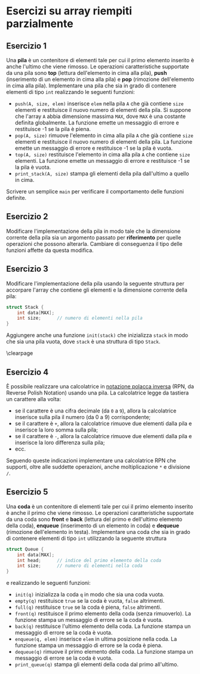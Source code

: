 # Esercizi su array riempiti parzialmente

## Esercizio 1

Una **pila** è un contenitore di elementi tale per cui il primo elemento
inserito è anche l'ultimo che viene rimosso. Le operazioni caratteristiche
supportate da una pila sono **top** (lettura dell'elemento in cima alla pila),
**push** (inserimento di un elemento in cima alla pila) e **pop** (rimozione
dell'elemento in cima alla pila). Implementare una pila che sia in grado di
contenere elementi di tipo `int` realizzando le seguenti funzioni:

* `push(A, size, elem)` inserisce `elem` nella pila `A` che già contiene `size`
  elementi e restituisce il nuovo numero di elementi della pila. Si suppone che
  l'array `A` abbia dimensione massima `MAX`, dove `MAX` è una costante definita
  globalmente. La funzione emette un messaggio di errore e restituisce -1 se la
  pila è piena.
* `pop(A, size)` rimuove l'elemento in cima alla pila `A` che già contiene
  `size` elementi e restituisce il nuovo numero di elementi della pila. La
  funzione emette un messaggio di errore e restituisce -1 se la pila è vuota.
* `top(A, size)` restituisce l'elemento in cima alla pila `A` che contiene
  `size` elementi. La funzione emette un messaggio di errore e restituisce -1 se
  la pila è vuota.
* `print_stack(A, size)` stampa gli elementi della pila dall'ultimo a quello in
  cima.

Scrivere un semplice `main` per verificare il comportamento delle funzioni
definite.

## Esercizio 2

Modificare l'implementazione della pila in modo tale che la dimensione corrente
della pila sia un argomento passato per **riferimento** per quelle operazioni
che possono alterarla. Cambiare di conseguenza il tipo delle funzioni affette da
questa modifica.

## Esercizio 3

Modificare l'implementazione della pila usando la seguente struttura per
accorpare l'array che contiene gli elementi e la dimensione corrente della pila:

```c++
struct Stack {
    int data[MAX];
    int size;      // numero di elementi nella pila
}
```

Aggiungere anche una funzione `init(stack)` che inizializza `stack` in modo che
sia una pila vuota, dove `stack` è una struttura di tipo `Stack`.

\clearpage

## Esercizio 4

È possibile realizzare una calcolatrice in [notazione polacca
inversa](https://it.wikipedia.org/wiki/Notazione_polacca_inversa) (RPN, da
Reverse Polish Notation) usando una pila. La calcolatrice legge da tastiera un
carattere alla volta:

* se il carattere è una cifra decimale (da `0` a `9`), allora la calcolatrice
  inserisce sulla pila il numero (da 0 a 9) corrispondente;
* se il carattere è `+`, allora la calcolatrice rimuove due elementi dalla pila
  e inserisce la loro somma sulla pila;
* se il carattere è `-`, allora la calcolatrice rimuove due elementi dalla pila
  e inserisce la loro differenza sulla pila;
* ecc.

Seguendo queste indicazioni implementare una calcolatrice RPN che supporti,
oltre alle suddette operazioni, anche moltiplicazione `*` e divisione `/`.

## Esercizio 5

Una **coda** è un contenitore di elementi tale per cui il primo elemento
inserito è anche il primo che viene rimosso. Le operazioni caratteristiche
supportate da una coda sono **front** e **back** (lettura del primo e
dell'ultimo elemento della coda), **enqueue** (inserimento di un elemento in
coda) e **dequeue** (rimozione dell'elemento in testa). Implementare una coda
che sia in grado di contenere elementi di tipo `int` utilizzando la seguente
struttura

```c++
struct Queue {
    int data[MAX];
    int head;      // indice del primo elemento della coda
    int size;      // numero di elementi nella coda
}
```

e realizzando le seguenti funzioni:

* `init(q)` inizializza la coda `q` in modo che sia una coda vuota.
* `empty(q)` restituisce `true` se la coda è vuota, `false` altrimenti.
* `full(q)` restituisce `true` se la coda è piena, `false` altrimenti.
* `front(q)` restituisce il primo elemento della coda (senza rimuoverlo). La
  funzione stampa un messaggio di errore se la coda è vuota.
* `back(q)` restituisce l'ultimo elemento della coda. La funzione stampa un
  messaggio di errore se la coda è vuota.
* `enqueue(q, elem)` inserisce `elem` in ultima posizione nella coda. La
  funzione stampa un messaggio di errore se la coda è piena.
* `dequeue(q)` rimuove il primo elemento della coda. La funzione stampa un
  messaggio di errore se la coda è vuota.
* `print_queue(q)` stampa gli elementi della coda dal primo all'ultimo.
